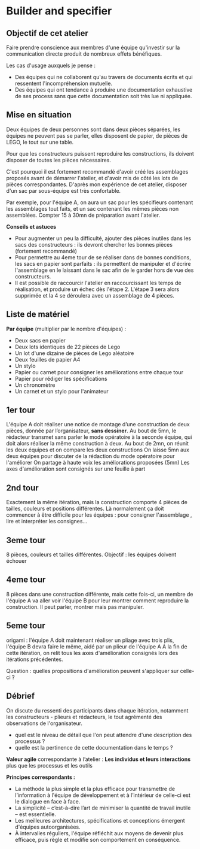 # Builder and specifier

## Objectif de cet atelier

Faire prendre conscience aux membres d'une équipe qu'investir sur la communication directe produit de nombreux effets bénéfiques.

Les cas d'usage auxquels je pense :

* Des équipes qui ne collaborent qu'au travers de documents écrits et qui ressentent l'incompréhension mutuelle.
* Des équipes qui ont tendance à produire une documentation exhaustive de ses process sans que cette documentation soit très lue ni appliquée.

## Mise en situation

Deux équipes de deux personnes sont dans deux pièces séparées, les équipes ne peuvent pas se parler, elles disposent de papier, de pièces de LEGO, le tout sur une table.

Pour que les constructeurs puissent reproduire les constructions, ils doivent disposer de toutes les pièces nécessaires.

C'est pourquoi il est fortement recommandé d'avoir créé les assemblages proposés avant de démarrer l'atelier, et d'avoir mis de côté les lots de pièces correspondantes.
D'après mon expérience de cet atelier, disposer d'un sac par sous-équipe est très confortable.

Par exemple, pour l'équipe A, on aura un sac pour les spécifieurs contenant les assemblages tout faits, et un sac contenant les mêmes pièces non assemblées. Compter 15 à 30mn de préparation avant l'atelier.

**Conseils et astuces**

* Pour augmenter un peu la difficulté, ajouter des pièces inutiles dans les sacs des constructeurs : ils devront chercher les bonnes pièces (fortement recommandé)
* Pour permettre au 4eme tour de se réaliser dans de bonnes conditions, les sacs en papier sont parfaits : ils permettent de manipuler et d'écrire l'assemblage en le laissant dans le sac afin de le garder hors de vue des constructeurs.
* Il est possible de raccourcir l'atelier en raccourcissant les temps de réalisation, et produire un échec dès l'étape 2. L'étape 3 sera alors supprimée et la 4 se déroulera avec un assemblage de 4 pièces.

## Liste de matériel

**Par équipe** (multiplier par le nombre d'équipes) :

* Deux sacs en papier
* Deux lots identiques de 22 pièces de Lego
* Un lot d'une dizaine de pièces de Lego aléatoire
* Deux feuilles de papier A4
* Un stylo
* Papier ou carnet pour consigner les améliorations entre chaque tour
* Papier pour rédiger les spécifications
* Un chronomètre
* Un carnet et un stylo pour l'animateur

## 1er tour

L'équipe A doit réaliser une notice de montage d’une construction de deux pièces, donnée par l’organisateur, **sans dessiner**.
Au bout de 5mn, le rédacteur transmet sans parler le mode opératoire à la seconde équipe, qui doit alors réaliser la même construction à deux.
Au bout de 2mn, on réunit les deux équipes et on compare les deux constructions
On laisse 5mn aux deux équipes pour discuter de la rédaction du mode opératoire pour l'améliorer
On partage à haute voix les améliorations proposées (5mn)
Les axes d'amélioration sont consignés sur une feuille à part

## 2nd tour

Exactement la même itération, mais la construction comporte 4 pièces de tailles, couleurs et positions différentes.
Là normalement ça doit commencer à être difficile pour les équipes : pour consigner l'assemblage , lire et interpréter les consignes...

## 3eme tour

8 pièces, couleurs et tailles différentes.
Objectif : les équipes doivent échouer

## 4eme tour

8 pièces dans une construction différente, mais cette fois-ci, un membre de l'équipe A va aller voir l'équipe B pour leur montrer comment reproduire la construction. Il peut parler, montrer mais pas manipuler.

## 5eme tour

origami : l'équipe A doit maintenant réaliser un pliage avec trois plis, l'équipe B devra faire le même, aidé par un plieur de l'équipe A
A la fin de cette itération, on relit tous les axes d'amélioration consignés lors des itérations précédentes.

Question : quelles propositions d'amélioration peuvent s'appliquer sur celle-ci ?

## Débrief

On discute du ressenti des participants dans chaque itération, notamment les constructeurs - plieurs et rédacteurs, le tout agrémenté des observations de l'organisateur.
* quel est le niveau de détail que l'on peut attendre d'une description des processus ?
* quelle est la pertinence de cette documentation dans le temps ?

**Valeur agile** correspondante à l’atelier : **Les individus et leurs interactions** plus que les processus et les outils

**Principes correspondants :**

* La méthode la plus simple et la plus efficace pour transmettre de l’information à l'équipe de développement et à l’intérieur de celle-ci est le dialogue en face à face.
* La simplicité – c’est-à-dire l’art de minimiser la quantité de travail inutile – est essentielle.
* Les meilleures architectures, spécifications et conceptions émergent d'équipes autoorganisées.
* À intervalles réguliers, l'équipe réfléchit aux moyens de devenir plus efficace, puis règle et modifie son comportement en conséquence.
